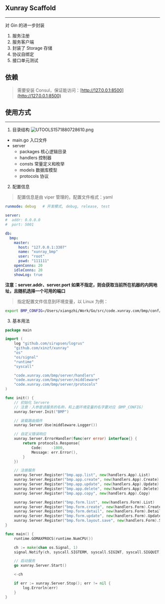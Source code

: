 ## Xunray Scaffold
---
对 Gin 的进一步封装
1. 服务注册
2. 服务客户端
3. 封装了 Storage 存储
4. 协议自绑定
5. 接口单元测试

## 依赖
> 需要安装 Consul，保证能访问：[http://127.0.0.1:8500](http://127.0.0.1:8500)

## 使用方式
---
1. 目录结构
![UTOOLS1571880728610.png](https://i.loli.net/2019/10/24/xQu1DEij5MSbaBH.png)
- main.go 入口文件
- server
    - packages 核心逻辑目录
    - handlers 控制器
    - consts 常量定义和枚举
    - models 数据库模型
    - protocols 协议
2. 配置信息
> 配置信息是由 viper 管理的，配置文件格式：yaml
```yaml
runmode: debug   # 开发模式, debug, release, test

server:
#  addr: 0.0.0.0
#  port: 5001

db:
  bmp:
    master:
      host: "127.0.0.1:3307"
      name: "xunray_bmp"
      user: "root"
      pswd: "111111"
    openConns: 20
    idleConns: 20
    showLog: true
```
**注意：server.addr、server.port 如果不指定，则会获取当前所在机器的内网地址，且随机选择一个可用的端口**

> 指定配置文件信息到环境变量，以 Linux 为例：
```bash
export BMP_CONFIG=/Users/xiangzhi/Work/Go/src/code.xunray.com/bmp/conf/config.yaml
```
3. 基本用法
```go
package main

import (
	log "github.com/sirupsen/logrus"
	"github.com/xinzf/xunray"
	"os"
	"os/signal"
	"runtime"
	"syscall"

	"code.xunray.com/bmp/server/handlers"
	"code.xunray.com/bmp/server/middleware"
	"code.xunray.com/bmp/server/protocols"
)

func init() {
	// 初始化 Servere
	// 注意：入参是该服务的名称，和上面环境变量的名字要对应（BMP_CONFIG）
	xunray.Server.Init("BMP")

    // 装载路由插件
	xunray.Server.Use(middleware.Logger())

    // 自定义错误响应
	xunray.Server.ErrorHandler(func(err error) interface{} {
		return protocols.Response{
			Code:    -1000,
			Message: err.Error(),
		}
	})

    // 注册服务
	xunray.Server.Register("bmp.app.list", new(handlers.App).List)
	xunray.Server.Register("bmp.app.create", new(handlers.App).Create)
	xunray.Server.Register("bmp.app.update", new(handlers.App).Update)
	xunray.Server.Register("bmp.app.delete", new(handlers.App).Delete)
	xunray.Server.Register("bmp.app.copy", new(handlers.App).Copy)

	xunray.Server.Register("bmp.form.list", new(handlers.Form).List)
	xunray.Server.Register("bmp.form.create", new(handlers.Form).Create)
	xunray.Server.Register("bmp.form.detail", new(handlers.Form).Detail)
	xunray.Server.Register("bmp.form.update", new(handlers.Form).Update)
	xunray.Server.Register("bmp.form.layout.save", new(handlers.Form).SaveLayout)
}

func main() {
	runtime.GOMAXPROCS(runtime.NumCPU())

	ch := make(chan os.Signal, 1)
	signal.Notify(ch, syscall.SIGTERM, syscall.SIGINT, syscall.SIGQUIT)

    // 启动服务
	go xunray.Server.Start()

	<-ch

	if err := xunray.Server.Stop(); err != nil {
		log.Errorln(err)
	}
}
```